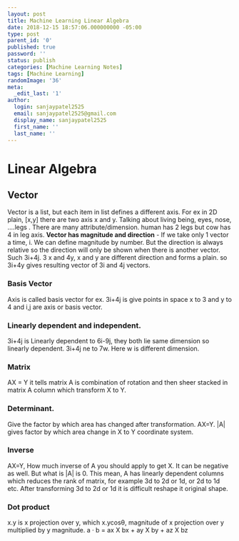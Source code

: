 ```yaml
---
layout: post
title: Machine Learning Linear Algebra
date: 2018-12-15 18:57:06.000000000 -05:00
type: post
parent_id: '0'
published: true
password: ''
status: publish
categories: [Machine Learning Notes]
tags: [Machine Learning]
randomImage: '36'
meta:
  _edit_last: '1'
author:
  login: sanjaypatel2525
  email: sanjaypatel2525@gmail.com
  display_name: sanjaypatel2525
  first_name: ''
  last_name: ''
---
```

<script type="text/javascript" src="http://cdn.mathjax.org/mathjax/latest/MathJax.js?config=TeX-AMS-MML_HTMLorMML"></script>
# Linear Algebra
## Vector
Vector is a list, but each item in list defines a different axis. For ex in 2D plain, [x,y] there are two axis x and y. Talking about living being, eyes, nose, ....legs . There are many attribute/dimension. human has 2 legs but cow has 4 in leg axis.
**Vector has magnitude and direction** - If we take only 1 vector a time, i. We can define magnitude by number. But the direction is always relative so the direction will only be shown when there is another vector. Such 3i+4j. 3 x and 4y, x and y are different direction and forms a plain. so 3i+4y gives resulting vector of 3i and 4j vectors. 
### Basis Vector
Axis is called basis vector for ex. 3i+4j is give points in space x to 3 and y to 4 and i,j are axis or basis vector.
### Linearly dependent and independent. 
3i+4j is Linearly dependent to 6i-9j, they both lie same dimension so linearly dependent. 3i+4j ne to 7w. Here w is different dimension.

### Matrix
AX = Y it tells matrix A is combination of rotation and then sheer stacked in matrix A column which transform X to Y. 

### Determinant.
Give the factor by which area has changed after transformation. AX=Y. |A| gives factor by which area change in X to Y coordinate system.

### Inverse
AX=Y, How much inverse of A you should apply to get X. It can be negative as well. But what is |A| is 0. This mean, A has linearly dependent columns which reduces the rank of matrix, for example 3d to 2d or 1d, or 2d to 1d etc. After transforming 3d to 2d or 1d it is difficult reshape it original shape. 

### Dot product
x.y is x projection over y, which x.ycos&theta;, magnitude of x projection over y multiplied by y magnitude.
a · b = ax X bx + ay X by + az X bz